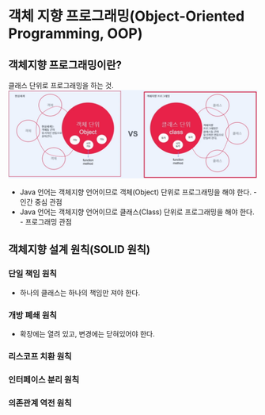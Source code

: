 # 객체 지향 프로그래밍(Object-Oriented Programming, OOP)

## 객체지향 프로그래밍이란?
클래스 단위로 프로그래밍을 하는 것.
![](../assets/OOP-1.png)
* Java 언어는 객체지향 언어이므로 객체(Object) 단위로 프로그래밍을 해야 한다. - 인간 중심 관점
* Java 언어는 객체지향 언어이므로 클래스(Class) 단위로 프로그래밍을 해야 한다. - 프로그래밍 관점

## 객체지향 설계 원칙(SOLID 원칙)
### 단일 책임 원칙
- 하나의 클래스는 하나의 책임만 져야 한다.
### 개방 폐쇄 원칙
- 확장에는 열려 있고, 변경에는 닫혀있어야 한다.
### 리스코프 치환 원칙
### 인터페이스 분리 원칙
### 의존관계 역전 원칙
